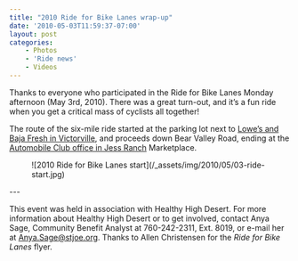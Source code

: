 ```yaml
---
title: "2010 Ride for Bike Lanes wrap-up"
date: '2010-05-03T11:59:37-07:00'
layout: post
categories:
    - Photos
    - 'Ride news'
    - Videos
---
```


Thanks to everyone who participated in the Ride for Bike Lanes Monday afternoon (May 3rd, 2010). There was a great turn-out, and it’s a fun ride when you get a critical mass of cyclists all together!

The route of the six-mile ride started at the parking lot next to [Lowe’s and Baja Fresh in Victorville](http://goo.gl/maps/LmiA), and proceeds down Bear Valley Road, ending at the [Automobile Club office in Jess Ranch](http://goo.gl/maps/jivn) Marketplace.

<figure class="wp-block-image">![2010 Ride for Bike Lanes start](/_assets/img/2010/05/03-ride-start.jpg)</figure>---

This event was held in association with Healthy High Desert. For more information about Healthy High Desert or to get involved, contact Anya Sage, Community Benefit Analyst at 760-242-2311, Ext. 8019, or e-mail her at <Anya.Sage@stjoe.org>. Thanks to Allen Christensen for the *Ride for Bike Lanes* flyer.